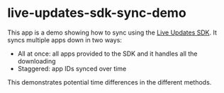 # live-updates-sdk-sync-demo

This app is a demo showing how to sync using the [Live Updates SDK](https://central.sonatype.com/artifact/io.ionic/liveupdates). It syncs multiple apps down in two ways:

- All at once: all apps provided to the SDK and it handles all the downloading
- Staggered: app IDs synced over time

This demonstrates potential time differences in the different methods.